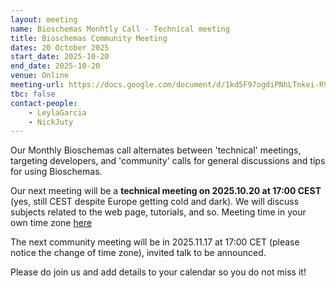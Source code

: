 ```yaml
---
layout: meeting
name: Bioschemas Monhtly Call - Technical meeting
title: Bioschemas Community Meeting
dates: 20 October 2025
start_date: 2025-10-20
end_date: 2025-10-20
venue: Online
meeting-url: https://docs.google.com/document/d/1kd5F97ogdiPNhLTnkei-RVR8TC8Ohpc5QSPX3KsfDrk
tbc: false
contact-people:
    - LeylaGarcia
    - NickJuty
---
```


Our Monthly Bioschemas call alternates between 'technical' meetings, targeting developers, and 'community' calls for general discussions and tips for using Bioschemas. 

Our next meeting will be a **technical meeting on 2025.10.20 at 17:00 CEST** (yes, still CEST despite Europe getting cold and dark). We will discuss subjects related to the web page, tutorials, and so. Meeting time in your own time zone [here](https://www.timeanddate.com/worldclock/fixedtime.html?msg=Bioschemas&iso=20251020T15)

The next community meeting will be in 2025.11.17 at 17:00 CET (please notice the change of time zone), invited talk to be announced. 

Please do join us and add details to your calendar so you do not miss it!
